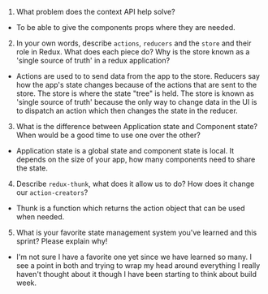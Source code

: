 1. What problem does the context API help solve?
* To be able to give the components props where they are needed.

2. In your own words, describe `actions`, `reducers` and the `store` and their role in Redux. What does each piece do? Why is the store known as a 'single source of truth' in a redux application?
* Actions are used to to send data from the app to the store. Reducers say how the app's state changes because of the actions that are sent to the store. The store is where the state "tree" is held. The store is known as 'single source of truth' because the only way to change data in the UI is to dispatch an action which then changes the state in the reducer.

3. What is the difference between Application state and Component state? When would be a good time to use one over the other?
* Application state is a global state and component state is local. It depends on the size of your app, how many components need to share the state. 

4. Describe `redux-thunk`, what does it allow us to do? How does it change our `action-creators`?
* Thunk is a function which returns the action object that can be used when needed.

5. What is your favorite state management system you've learned and this sprint? Please explain why!
* I'm not sure I have a favorite one yet since we have learned so many.  I see a point in both and trying to wrap my head around everything I really haven't thought about it though I have been starting to think about build week.